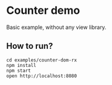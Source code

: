 Counter demo
============

Basic example, without any view library.

## How to run?
```
cd examples/counter-dom-rx
npm install
npm start
open http://localhost:8080
```
